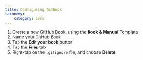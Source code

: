 ```yaml
---
title: Configuring GitBook
taxonomy:
    category: docs
---
```


1. Create a new GitHub Book, using the **Book & Manual** Template
2. Name your GitHub Book
3. Tap the **Edit your book** button
4. Tap the **Files** tab
5. Right-tap on the `.gitignore` file, and choose **Delete**
